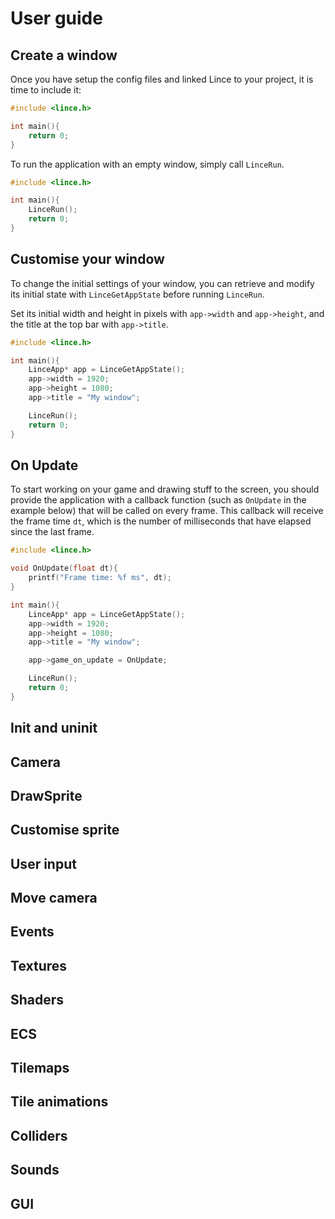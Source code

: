 # User guide

## Create a window

Once you have setup the config files and linked Lince to your project, it is time to include it:
```c
#include <lince.h>

int main(){
    return 0;
}
```

To run the application with an empty window, simply call `LinceRun`.
```c
#include <lince.h>

int main(){
    LinceRun();
    return 0;
}
```

## Customise your window

To change the initial settings of your window, you can
retrieve and modify its initial state with `LinceGetAppState` before running `LinceRun`.

Set its initial width and height in pixels with `app->width` and `app->height`, and the title at the top bar with `app->title`.

```c
#include <lince.h>

int main(){
    LinceApp* app = LinceGetAppState();
    app->width = 1920;
    app->height = 1080;
    app->title = "My window";

    LinceRun();
    return 0;
}
```


## On Update

To start working on your game and drawing stuff to the screen,
you should provide the application with a callback function (such as `OnUpdate`
in the example below) that will be called on every frame.
This callback will receive the frame time `dt`, which is the number of
milliseconds that have elapsed since the last frame.

```c
#include <lince.h>

void OnUpdate(float dt){
    printf("Frame time: %f ms", dt);
}

int main(){
    LinceApp* app = LinceGetAppState();
    app->width = 1920;
    app->height = 1080;
    app->title = "My window";

    app->game_on_update = OnUpdate;

    LinceRun();
    return 0;
}
```

## Init and uninit

## Camera

## DrawSprite

## Customise sprite
## User input
## Move camera
## Events
## Textures
## Shaders
## ECS
## Tilemaps
## Tile animations
## Colliders
## Sounds
## GUI

